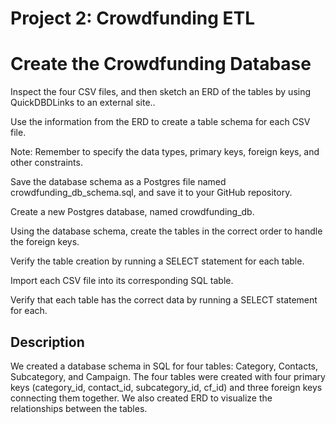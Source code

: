 # Project 2: Crowdfunding ETL

# Create the Crowdfunding Database

Inspect the four CSV files, and then sketch an ERD of the tables by using QuickDBDLinks to an external site..

Use the information from the ERD to create a table schema for each CSV file.

Note: Remember to specify the data types, primary keys, foreign keys, and other constraints.

Save the database schema as a Postgres file named crowdfunding_db_schema.sql, and save it to your GitHub repository.

Create a new Postgres database, named crowdfunding_db.

Using the database schema, create the tables in the correct order to handle the foreign keys.

Verify the table creation by running a SELECT statement for each table.

Import each CSV file into its corresponding SQL table.

Verify that each table has the correct data by running a SELECT statement for each.

## Description

We created a database schema in SQL for four tables: Category, Contacts, Subcategory, and Campaign. The four tables were created with four primary keys (category_id, contact_id, subcategory_id, cf_id) and three foreign keys connecting them together. We also created ERD to visualize the relationships between the tables.

